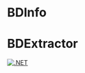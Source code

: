 # BDInfo

# BDExtractor

[![.NET](https://github.com/dotnetcorecorner/BDInfo/actions/workflows/dotnet_linux.yml/badge.svg?branch=master)](https://github.com/dotnetcorecorner/BDInfo/actions/workflows/dotnet_linux.yml)
